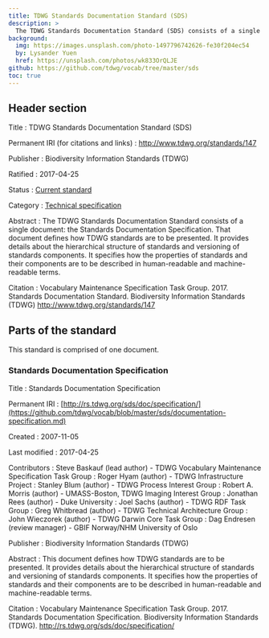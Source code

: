 ```yaml
---
title: TDWG Standards Documentation Standard (SDS)
description: >
  The TDWG Standards Documentation Standard (SDS) consists of a single document: the [Standards Documentation Specification](https://github.com/tdwg/vocab/blob/master/sds/documentation-specification.md). That document defines how TDWG standards are to be presented. It provides details about the hierarchical structure of standards and versioning of standards components. It specifies how the properties of standards and their components are to be described in human-readable and machine-readable terms.
background:
  img: https://images.unsplash.com/photo-1497796742626-fe30f204ec54
  by: Lysander Yuen
  href: https://unsplash.com/photos/wk833OrQLJE
github: https://github.com/tdwg/vocab/tree/master/sds
toc: true
---
```


## Header section

Title
: TDWG Standards Documentation Standard (SDS)

Permanent IRI (for citations and links)
: <http://www.tdwg.org/standards/147>

Publisher
: Biodiversity Information Standards (TDWG)

Ratified
: 2017-04-25

Status
: [Current standard](/standards/status-and-categories/#status)

Category
: [Technical specification](/standards/status-and-categories/#category)

Abstract
: The TDWG Standards Documentation Standard consists of a single document: the Standards Documentation Specification. That document defines how TDWG standards are to be presented. It provides details about the hierarchical structure of standards and versioning of standards components. It specifies how the properties of standards and their components are to be described in human-readable and machine-readable terms.

Citation
: Vocabulary Maintenance Specification Task Group. 2017. Standards Documentation Standard. Biodiversity Information Standards (TDWG) <http://www.tdwg.org/standards/147>

## Parts of the standard

This standard is comprised of one document.

### Standards Documentation Specification

Title
: Standards Documentation Specification

Permanent IRI
: [http://rs.tdwg.org/sds/doc/specification/](https://github.com/tdwg/vocab/blob/master/sds/documentation-specification.md)

Created
: 2007-11-05

Last modified
: 2017-04-25

Contributors
: Steve Baskauf (lead author) - TDWG Vocabulary Maintenance Specification Task Group
: Roger Hyam (author) - TDWG Infrastructure Project
: Stanley Blum (author) - TDWG Process Interest Group
: Robert A. Morris (author) - UMASS-Boston, TDWG Imaging Interest Group
: Jonathan Rees (author) - Duke University
: Joel Sachs (author) - TDWG RDF Task Group
: Greg Whitbread (author) - TDWG Technical Architecture Group
: John Wieczorek (author) - TDWG Darwin Core Task Group
: Dag Endresen (review manager) - GBIF Norway/NHM University of Oslo

Publisher
: Biodiversity Information Standards (TDWG)

Abstract
: This document defines how TDWG standards are to be presented. It provides details about the hierarchical structure of standards and versioning of standards components. It specifies how the properties of standards and their components are to be described in human-readable and machine-readable terms.

Citation
: Vocabulary Maintenance Specification Task Group. 2017. Standards Documentation Specification. Biodiversity Information Standards (TDWG). <http://rs.tdwg.org/sds/doc/specification/>

